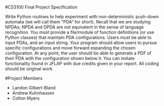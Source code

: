 #CS3100 Final Project Specification

Write Python routines to help experiment with non-deterministic push-down
automata (we will call them "PDA" for short). Recall that we are studying NPDAs;
NPDA and DPDA are not equivalent in the sense of language recognition. You must
provide a file/module of function definitions (or use Python classes) that
maintain PDA configurations. Users must be able to input PDAs, and an input
string. Your program should allow users to pursue specific configurations and
move forward expanding the chosen configuration.  At any point, the user should
be able to generate a PDF of their PDA with the configuration shown below it.
You can imitate functionality found in JFLAP with due credits given in your
report. All coding should be original work

#Project Members

* Landon Gilbert-Bland
* Andrew Kuhnhausen
* Colton Myers
